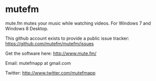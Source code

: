mutefm
======

mute.fm mutes your music while watching videos.  For Windows 7 and Windows 8 Desktop.

This github account exists to provide a public issue tracker: https://github.com/mutefm/mutefm/issues

Get the software here: http://www.mute.fm/

Email: mutefmapp at gmail.com

Twitter: http://www.twitter.com/mutefmapp
